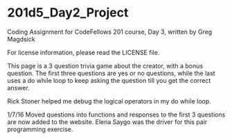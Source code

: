 # 201d5_Day2_Project
Coding Assignment for CodeFellows 201 course, Day 3, written by Greg Magdsick

For license information, please read the LICENSE file.

This page is a 3 question trivia game about the creator, with a bonus question. The first three questions are yes or no questions, while the last uses a do while loop to keep asking the question till you get the correct answer.

Rick Stoner helped me debug the logical operators in my do while loop.

1/7/16 Moved questions into functions and responses to the first 3 questions are now added to the website.
       Elena Saygo was the driver for this pair programming exercise.
